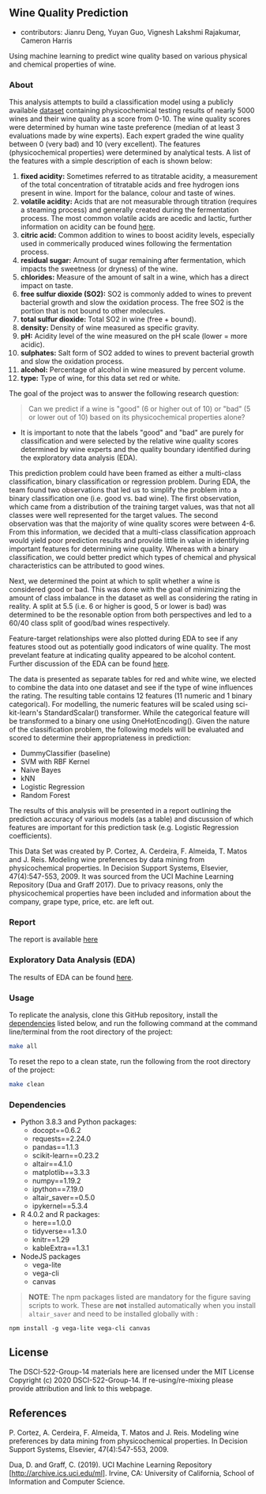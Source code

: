 ## Wine Quality Prediction
* contributors: Jianru Deng, Yuyan Guo, Vignesh Lakshmi Rajakumar, Cameron Harris 

Using machine learning to predict wine quality based on various physical and chemical properties of wine. 

### About

This analysis attempts to build a classification model using a publicly available [dataset](https://archive.ics.uci.edu/ml/datasets/Wine+Quality) containing physicochemical testing results of nearly 5000 wines and their wine quality as a score from 0-10. The wine quality scores were determined by human wine taste preference (median of at least 3 evaluations made by wine experts). Each expert graded the wine quality between 0 (very bad) and 10 (very excellent). The features (physicochemical properties) were determined by analytical tests. A list of the features with a simple description of each is shown below:

1. **fixed acidity:** Sometimes referred to as titratable acidity, a measurement of the total concentration of titratable acids and free hydrogen ions present in wine. Import for the balance, colour and taste of wines.  
2. **volatile acidity:** Acids that are not measurable through titration (requires a steaming process) and generally created during the fermentation process. The most common volatile acids are acedic and lactic, further information on acidity can be found [here](http://winemakersacademy.com/understanding-wine-acidity/). 
3. **citric acid:** Common addition to wines to boost acidity levels, especially used in commerically produced wines following the fermentation process. 
4. **residual sugar:** Amount of sugar remaining after fermentation, which impacts the sweetness (or dryness) of the wine. 
5. **chlorides:** Measure of the amount of salt in a wine, which has a direct impact on taste.
6. **free sulfur dioxide (SO2):** SO2 is commonly added to wines to prevent bacterial growth and slow the oxidation process. The free SO2 is the portion that is not bound to other molecules.  
7. **total sulfur dioxide:** Total SO2 in wine (free + bound).
8. **density:** Density of wine measured as specific gravity. 
9. **pH:** Acidity level of the wine measured on the pH scale (lower = more acidic).
10. **sulphates:** Salt form of SO2 added to wines to prevent bacterial growth and slow the oxidation process. 
11. **alcohol:** Percentage of alcohol in wine measured by percent volume. 
12. **type:** Type of wine, for this data set red or white.

The goal of the project was to answer the following research question:

> Can we predict if a wine is "good" (6 or higher out of 10) or "bad" (5 or lower out of 10) based on its physicochemical properties alone?

* It is important to note that the labels "good" and "bad" are purely for classification and were selected by the relative wine quality scores determined by wine experts and the quality boundary identified during the exploratory data analysis (EDA). 

This prediction problem could have been framed as either a multi-class classification, binary classification or regression problem. During EDA, the team found two observations that led us to simplify the problem into a binary classification one (i.e. good vs. bad wine). The first observation, which came from a distribution of the training target values, was that not all classes were well represented for the target values. The second observation was that the majority of wine quality scores were between 4-6. From this information, we decided that a multi-class classification approach would yield poor prediction results and provide little in value in identifying important features for determining wine quality. Whereas with a binary classification, we could better predict which types of chemical and physical characteristics can be attributed to good wines.

Next, we determined the point at which to split whether a wine is considered good or bad. This was done with the goal of minimizing the amount of class imbalance in the dataset as well as considering the rating in reality. A split at 5.5 (i.e. 6 or higher is good, 5 or lower is bad) was determined to be the resonable option from both perspectives and led to a 60/40 class split of good/bad wines respectively. 

Feature-target relationships were also plotted during EDA to see if any features stood out as potentially good indicators of wine quality. The most prevelant feature at indicating quality appeared to be alcohol content. Further discussion of the EDA can be found [here](https://github.com/UBC-MDS/dsci-522-group14/blob/main/src/wine_quality_eda.ipynb). 

The data is presented as separate tables for red and white wine, we elected to combine the data into one dataset and see if the type of wine influences the rating. The resulting table contains 12 features (11 numeric and 1 binary categorical). For modelling, the numeric features will be scaled using sci-kit-learn's StandardScalar() transformer. While the categorical feature will be transformed to a binary one using OneHotEncoding(). Given the nature of the classification problem, the following models will be evaluated and scored to determine their appropriateness in prediction:
- DummyClassifier (baseline)
- SVM with RBF Kernel
- Naive Bayes
- kNN
- Logistic Regression
- Random Forest

The results of this analysis will be presented in a report outlining the prediction accuracy of various models (as a table) and discussion of which features are important for this prediction task (e.g. Logistic Regression coefficients).

This Data Set was created by P. Cortez, A. Cerdeira, F. Almeida, T. Matos and J. Reis.
Modeling wine preferences by data mining from physicochemical properties. In Decision Support Systems, Elsevier, 47(4):547-553, 2009. It was sourced from the UCI Machine Learning Repository (Dua and Graff 2017). Due to privacy reasons, only the physicochemical properties have been included and information about the company, grape type, price, etc. are left out. 

### Report

The report is available [here](https://ubc-mds.github.io/dsci-522-group14/doc/wine_quality_prediction_report.html)

### Exploratory Data Analysis (EDA)

The results of EDA can be found [here](https://github.com/UBC-MDS/dsci-522-group14/blob/main/src/wine_quality_eda.ipynb).

### Usage

To replicate the analysis, clone this GitHub repository, install the
[dependencies](#dependencies) listed below, and run the following
command at the command line/terminal from the root directory of the project:

```bash
make all
```

To reset the repo to a clean state, run the following from the root directory of the project:

```bash
make clean
```

### Dependencies

- Python 3.8.3 and Python packages:
    - docopt==0.6.2
    - requests==2.24.0
    - pandas==1.1.3
    - scikit-learn==0.23.2
    - altair==4.1.0
    - matplotlib==3.3.3
    - numpy==1.19.2
    - ipython==7.19.0
    - altair_saver==0.5.0
    - ipykernel==5.3.4
- R 4.0.2 and R packages:
    - here==1.0.0
    - tidyverse==1.3.0
    - knitr==1.29
    - kableExtra==1.3.1
- NodeJS packages
    - vega-lite
    - vega-cli
    - canvas

> **NOTE**: The npm packages listed are mandatory for the figure saving scripts to work. 
> These are **not** installed automatically when you install `altair_saver` and need to be installed globally with :

``` shell
npm install -g vega-lite vega-cli canvas
```

## License

The DSCI-522-Group-14 materials here are licensed under the MIT License Copyright (c) 2020 DSCI-522-Group-14. If re-using/re-mixing please provide attribution and link to this webpage.


## References

P. Cortez, A. Cerdeira, F. Almeida, T. Matos and J. Reis.
Modeling wine preferences by data mining from physicochemical properties. In Decision Support Systems, Elsevier, 47(4):547-553, 2009.

Dua, D. and Graff, C. (2019). UCI Machine Learning Repository [http://archive.ics.uci.edu/ml]. Irvine, CA: University of California, School of Information and Computer Science.


